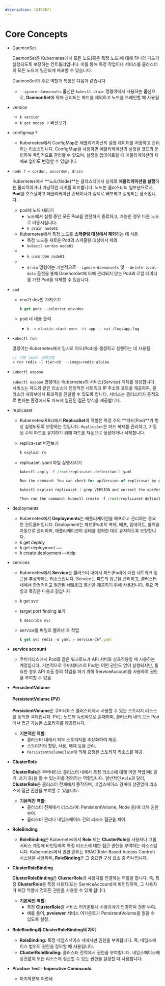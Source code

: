 ```yaml
---
description: (240907)
---
```


# Core Concepts



*   DaemonSet

    DaemonSet은 Kubernetes에서 모든 노드(혹은 특정 노드)에 대해 하나의 파드가 실행되도록 보장하는 컨트롤러입니다. 이를 통해 특정 작업이나 서비스를 클러스터의 모든 노드에 일관되게 배포할 수 있습니다.

    DaemonSet의 주요 역할과 특징은 다음과 같습니다

    * `--ignore-daemonsets` 옵션은 `kubectl drain` 명령어에서 사용하는 옵션으로, **DaemonSet**에 의해 관리되는 파드를 제외하고 노드를 드레인할 때 사용됨
* version
  * `k version`
  * `k get nodes` → 버전보기
* configmap ?
  * Kubernetes에서 ConfigMap은 애플리케이션의 설정 데이터를 저장하고 관리하는 리소스입니다. ConfigMap을 사용하면 애플리케이션의 설정을 코드와 분리하여 독립적으로 관리할 수 있으며, 설정을 업데이트할 때 애플리케이션의 재배포 없이도 변경할 수 있습니다.
*   `node ? + cordon, uncordon, drain`

    Kubernetes에서 \*\*노드(Node)\*\*는 클러스터에서 실제로 **애플리케이션을 실행**하는 물리적이거나 가상적인 서버를 의미합니다. 노드는 클러스터의 일부분으로서, **Pod**를 호스팅하고 애플리케이션 컨테이너가 실제로 배포되고 실행되는 장소입니다.

    * pod에 노드 내리기
      * 노드에서 실행 중인 모든 Pod을 안전하게 종료하고, 가능한 경우 다른 노드로 이동시킵니다.
      * `k drain node01`
    * Kubernetes에서 특정 노드를 **스케줄링 대상에서 제외**하는 데 사용
      * 특정 노드를 새로운 Pod의 스케줄링 대상에서 제외
      * `kubectl cordon node01`
    *
      * `k uncordon node01`
    *
      * `drain` 명령어는 기본적으로 `--ignore-daemonsets` 및 `--delete-local-data` 옵션을 통해 DaemonSet에 의해 관리되지 않는 Pod과 로컬 데이터를 가진 Pod을 삭제할 수 있습니다.
* `pod`
  *   env가 dev만 가져오기

      ```jsx
      k get pods --selector env=dev
      ```
  * pod 내 내용 출력
    * `k -n elastic-stack exec -it app -- cat /log/app.log`
*   `kubectl run`

    명령어는 Kubernetes에서 임시로 파드(Pod)를 생성하고 실행하는 데 사용됨

    ```jsx
    // 라벨 label 실행방법
    k run redis -l tier=db  --image=redis:alpine
    ```
*   `kubectl expose`

    `kubectl expose` 명령어는 Kubernetes의 서비스(Service) 객체를 생성합니다. 서비스는 파드와 같은 리소스에 안정적인 네트워크 IP 주소와 포트를 제공하여, 클러스터 내외부에서 트래픽을 전달할 수 있도록 합니다. 서비스는 클러스터가 동적으로 변하는 환경에서도 파드에 일관된 접근 방식을 제공합니다.
* replicaset
  * Kubernetes(K8s)에서 **ReplicaSet**의 역할은 특정 수의 \*\*파드(Pod)\*\*가 항상 실행되도록 보장하는 것입니다. `ReplicaSet`은 파드 복제를 관리하고, 지정된 수의 파드를 유지하기 위해 파드를 자동으로 생성하거나 삭제합니다.
  *   replica-set 버전보기

      ```jsx
      k explain rs
      ```
  *   replicaset. yaml 파일 실행시키기

      ```jsx
      kubectl apply -f /root/replicaset-definition-1.yaml
      ```

      ```jsx
      Run the command: You can check for apiVersion of replicaset by command kubectl api-resources | grep replicaset

      kubectl explain replicaset | grep VERSION and correct the apiVersion for ReplicaSet.

      Then run the command: kubectl create -f /root/replicaset-definition-1.yaml
      ```
* deployments
  * Kubernetes에서 **Deployments**는 애플리케이션을 배포하고 관리하는 중요한 컨트롤러입니다. Deployment는 파드(Pod)의 복제, 배포, 업데이트, 롤백을 자동으로 관리하며, 애플리케이션의 상태를 정의한 대로 유지하도록 보장합니다.
  * k get deploy
  * k get deployment \~\~
  * k create deployment —help
* services
  * Kubernetes에서 **Service**는 클러스터 내에서 파드(Pod)에 대한 네트워크 접근을 추상화하는 리소스입니다. Service는 파드의 접근을 관리하고, 클러스터 내에서 안정적이고 일관된 네트워크 통신을 제공하기 위해 사용됩니다. 주요 역할과 특징은 다음과 같습니다
  * k get svc
  *   target port finding 보기

      ```jsx
      k describe svc
      ```
  *   service를 파일로 뽑아낸 후 작업

      ```jsx
      k get svc redis -o yaml > service-def.yaml
      ```
* **service account**
  * 쿠버네티스에서 Pod와 같은 워크로드가 API 서버와 상호작용할 때 사용하는 계정입니다. 기본적으로 쿠버네티스의 Pod는 어떤 권한도 없이 실행되지만, 필요한 경우 API 호출 등의 작업을 하기 위해 ServiceAccount를 사용하여 권한을 부여할 수 있음
*   **PersistentVolume**

    #### **PersistentVolume (PV)**

    **PersistentVolume**은 쿠버네티스 클러스터에서 사용할 수 있는 스토리지 리소스를 정의한 객체입니다. PV는 노드와 독립적으로 존재하며, 클러스터 내의 모든 Pod에서 접근 가능한 스토리지를 제공합니다.

    * **기본적인 역할**:
      * 클러스터 내에서 외부 스토리지를 추상화하여 제공.
      * 스토리지의 할당, 사용, 해제 등을 관리.
      * `PersistentVolumeClaim`에 의해 요청된 스토리지 리소스를 제공.
*   **ClusterRole**

    **ClusterRole**은 쿠버네티스 클러스터 내에서 특정 리소스에 대해 어떤 작업(예: 읽기, 쓰기 등)을 할 수 있는지를 정의하는 역할입니다. 일반적인 `Role`과 달리, **ClusterRole**은 클러스터 전체에서 동작하며, 네임스페이스 경계에 상관없이 리소스에 접근 권한을 부여할 수 있습니다.

    * **기본적인 역할**:
      * 클러스터 전체에서 리소스(예: PersistentVolume, Node 등)에 대해 권한 부여.
      * 클러스터 관리나 네임스페이스 간의 리소스 접근을 제어.
* **RoleBinding**
  * **RoleBinding**은 Kubernetes에서 **Role** 또는 **ClusterRole**을 사용자나 그룹, 서비스 계정에 바인딩하여 특정 리소스에 대한 접근 권한을 부여하는 리소스입니다. Kubernetes에서 권한 관리는 RBAC(Role-Based Access Control) 시스템을 사용하며, **RoleBinding**은 그 중요한 구성 요소 중 하나입니다.
*   **ClusterRoleBinding**

    **ClusterRoleBinding**은 **ClusterRole**과 사용자를 연결하는 역할을 합니다. 즉, 특정 **ClusterRole**을 특정 사용자(또는 ServiceAccount)에 바인딩하여, 그 사용자가 해당 역할에 정의된 권한을 사용할 수 있게 합니다.

    * **기본적인 역할**:
      * 특정 **ClusterRole**을 서비스 어카운트나 사용자에게 연결하여 권한 부여.
      * 예를 들어, **pvviewer** 서비스 어카운트가 PersistentVolume을 읽을 수 있도록 설정.
* **RoleBinding과 ClusterRoleBinding의 차이**
  * **RoleBinding:** 특정 네임스페이스 내에서만 권한을 부여합니다. 즉, 네임스페이스 범위의 권한을 정의할 때 사용됩니다.
  * **ClusterRoleBinding:** 클러스터 전역에서 권한을 부여합니다. 네임스페이스에 상관없이 모든 리소스에 접근할 수 있는 권한을 설정할 때 사용합니다.
* **Practice Test - Imperative Commands**
  * 마지막문제 어렵네
